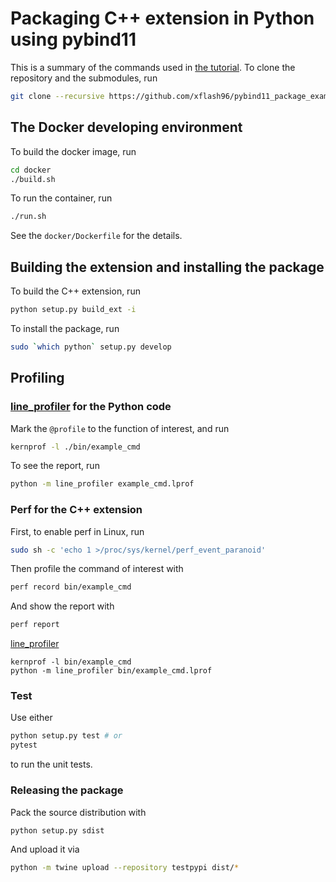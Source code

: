 # Packaging C++ extension in Python using pybind11

This is a summary of the commands used in [the tutorial](tutorial.md).
To clone the repository and the submodules, run
```bash
git clone --recursive https://github.com/xflash96/pybind11_package_example
```

## The Docker developing environment
To build the docker image, run
```bash
cd docker
./build.sh
```
To run the container, run
```bash
./run.sh
```
See the `docker/Dockerfile` for the details.

## Building the extension and installing the package
To build the C++ extension, run
```bash
python setup.py build_ext -i
```

To install the package, run
```bash
sudo `which python` setup.py develop
```

## Profiling
### [line_profiler](https://github.com/pyutils/line_profiler) for the Python code
Mark the `@profile` to the function of interest, and run
```bash
kernprof -l ./bin/example_cmd
```

To see the report, run
```bash
python -m line_profiler example_cmd.lprof
```

### Perf for the C++ extension
First, to enable perf in Linux, run
```bash
sudo sh -c 'echo 1 >/proc/sys/kernel/perf_event_paranoid'
```

Then profile the command of interest with
```bash
perf record bin/example_cmd
```
And show the report with
```bash
perf report
```

[line_profiler](https://github.com/pyutils/line_profiler)
```
kernprof -l bin/example_cmd
python -m line_profiler bin/example_cmd.lprof
```

### Test
Use either
```bash
python setup.py test # or
pytest
```
to run the unit tests.

### Releasing the package
Pack the source distribution with
```bash
python setup.py sdist
```
And upload it via
```bash
python -m twine upload --repository testpypi dist/*
```
